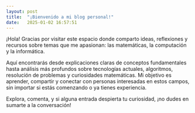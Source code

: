 ```yaml
---
layout: post
title:  "¡Bienvenido a mi blog personal!"
date:   2025-01-02 16:57:51
---
```


¡Hola! Gracias por visitar este espacio donde comparto ideas, reflexiones y recursos sobre temas que me apasionan: las matemáticas, la computación y la informática.

Aquí encontrarás desde explicaciones claras de conceptos fundamentales hasta análisis más profundos sobre tecnologías actuales, algoritmos, resolución de problemas y curiosidades matemáticas. Mi objetivo es aprender, compartir y conectar con personas interesadas en estos campos, sin importar si estás comenzando o ya tienes experiencia.

Explora, comenta, y si alguna entrada despierta tu curiosidad, ¡no dudes en sumarte a la conversación!

<script src="https://utteranc.es/client.js"
        repo="elerizoinformatico/elerizoinformatico.github.io"
        issue-term="pathname"
        theme="github-light"
        crossorigin="anonymous"
        async>
</script>